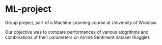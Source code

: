 # ML-project

Group project, part of a Machine Learning course at University of Wroclaw.

Our objective was to compare performances of various alogrithms and combinations of their parameters on Airline Sentiment dataset (Kaggle).
